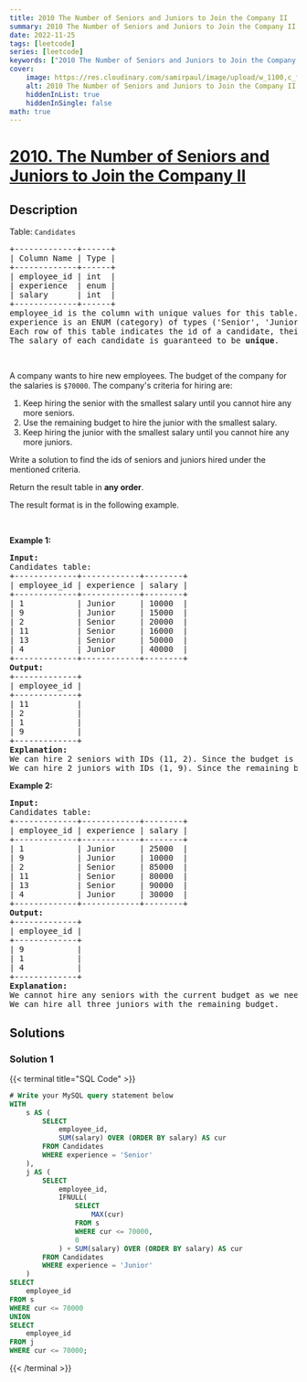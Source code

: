 ```yaml
---
title: 2010 The Number of Seniors and Juniors to Join the Company II
summary: 2010 The Number of Seniors and Juniors to Join the Company II LeetCode Solution Explained
date: 2022-11-25
tags: [leetcode]
series: [leetcode]
keywords: ["2010 The Number of Seniors and Juniors to Join the Company II LeetCode Solution Explained in all languages", "2010 The Number of Seniors and Juniors to Join the Company II", "LeetCode", "leetcode solution in Python3 C++ Java Go PHP Ruby Swift TypeScript Rust C# JavaScript C", "GeeksforGeeks", "InterviewBit", "Coding Ninjas", "HackerRank", "HackerEarth", "CodeChef", "TopCoder", "AlgoExpert", "freeCodeCamp", "Codeforces", "GitHub", "AtCoder", "Samir Paul"]
cover:
    image: https://res.cloudinary.com/samirpaul/image/upload/w_1100,c_fit,co_rgb:FFFFFF,l_text:Arial_75_bold:2010 The Number of Seniors and Juniors to Join the Company II - Solution Explained/problem-solving.webp
    alt: 2010 The Number of Seniors and Juniors to Join the Company II
    hiddenInList: true
    hiddenInSingle: false
math: true
---
```



# [2010. The Number of Seniors and Juniors to Join the Company II](https://leetcode.com/problems/the-number-of-seniors-and-juniors-to-join-the-company-ii)


## Description

<p>Table: <code>Candidates</code></p>

<pre>
+-------------+------+
| Column Name | Type |
+-------------+------+
| employee_id | int  |
| experience  | enum |
| salary      | int  |
+-------------+------+
employee_id is the column with unique values for this table.
experience is an ENUM (category) of types (&#39;Senior&#39;, &#39;Junior&#39;).
Each row of this table indicates the id of a candidate, their monthly salary, and their experience.
The salary of each candidate is guaranteed to be <strong>unique</strong>.</pre>

<p>&nbsp;</p>

<p>A company wants to hire new employees. The budget of the company for the salaries is <code>$70000</code>. The company&#39;s criteria for hiring are:</p>

<ol>
	<li>Keep hiring the senior with the smallest salary until you cannot hire any more seniors.</li>
	<li>Use the remaining budget to hire the junior with the smallest salary.</li>
	<li>Keep hiring the junior with the smallest salary until you cannot hire any more juniors.</li>
</ol>

<p>Write a solution to find the ids of seniors and juniors hired under the mentioned criteria.</p>

<p>Return the result table in <strong>any order</strong>.</p>

<p>The&nbsp;result format is in the following example.</p>

<p>&nbsp;</p>
<p><strong class="example">Example 1:</strong></p>

<pre>
<strong>Input:</strong>
Candidates table:
+-------------+------------+--------+
| employee_id | experience | salary |
+-------------+------------+--------+
| 1           | Junior     | 10000  |
| 9           | Junior     | 15000  |
| 2           | Senior     | 20000  |
| 11          | Senior     | 16000  |
| 13          | Senior     | 50000  |
| 4           | Junior     | 40000  |
+-------------+------------+--------+
<strong>Output:</strong> 
+-------------+
| employee_id |
+-------------+
| 11          |
| 2           |
| 1           |
| 9           |
+-------------+
<strong>Explanation:</strong> 
We can hire 2 seniors with IDs (11, 2). Since the budget is $70000 and the sum of their salaries is $36000, we still have $34000 but they are not enough to hire the senior candidate with ID 13.
We can hire 2 juniors with IDs (1, 9). Since the remaining budget is $34000 and the sum of their salaries is $25000, we still have $9000 but they are not enough to hire the junior candidate with ID 4.
</pre>

<p><strong class="example">Example 2:</strong></p>

<pre>
<strong>Input:</strong>
Candidates table:
+-------------+------------+--------+
| employee_id | experience | salary |
+-------------+------------+--------+
| 1           | Junior     | 25000  |
| 9           | Junior     | 10000  |
| 2           | Senior     | 85000  |
| 11          | Senior     | 80000  |
| 13          | Senior     | 90000  |
| 4           | Junior     | 30000  |
+-------------+------------+--------+
<strong>Output:</strong> 
+-------------+
| employee_id |
+-------------+
| 9           |
| 1           |
| 4           |
+-------------+
<strong>Explanation:</strong> 
We cannot hire any seniors with the current budget as we need at least $80000 to hire one senior.
We can hire all three juniors with the remaining budget.
</pre>

## Solutions

### Solution 1

<!-- tabs:start -->

{{< terminal title="SQL Code" >}}
```sql
# Write your MySQL query statement below
WITH
    s AS (
        SELECT
            employee_id,
            SUM(salary) OVER (ORDER BY salary) AS cur
        FROM Candidates
        WHERE experience = 'Senior'
    ),
    j AS (
        SELECT
            employee_id,
            IFNULL(
                SELECT
                    MAX(cur)
                FROM s
                WHERE cur <= 70000,
                0
            ) + SUM(salary) OVER (ORDER BY salary) AS cur
        FROM Candidates
        WHERE experience = 'Junior'
    )
SELECT
    employee_id
FROM s
WHERE cur <= 70000
UNION
SELECT
    employee_id
FROM j
WHERE cur <= 70000;
```
{{< /terminal >}}

<!-- tabs:end -->

<!-- end -->
